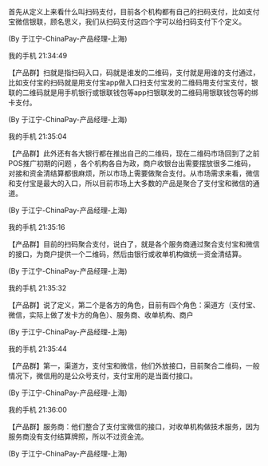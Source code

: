 首先从定义上来看什么叫扫码支付，目前各个机构都有自己的扫码支付，比如支付宝微信银联，顾名思义，我们从扫码支付这四个字可以给扫码支付下个定义。

\(By 于江宁-ChinaPay-产品经理-上海\)

我的手机  21:34:49

【产品群】扫就是指扫码入口，码就是谁发的二维码，支付就是用谁的支付通过，比如支付宝的扫码就是用支付宝app做入口扫支付宝发的二维码用支付宝支付，银联的二维码就是用手机银行或银联钱包等app扫银联发的二维码用银联钱包等的绑卡支付。

\(By 于江宁-ChinaPay-产品经理-上海\)

我的手机  21:35:04

【产品群】此外还有各大银行都在推出自己的二维码，现在二维码市场回到了之前POS推广初期的问题 ，各个机构各自为政，商户收银台出需要摆放很多二维码，对接和资金清结算都很麻烦，所以市场上需要做聚合支付。从市场需求来看，微信和支付宝是最大的入口，所以目前市场上大多数的产品是聚合了支付宝和微信的通道。

\(By 于江宁-ChinaPay-产品经理-上海\)

我的手机  21:35:16

【产品群】目前的扫码聚合支付，说白了，就是各个服务商通过聚合支付宝和微信的接口，为商户提供一个二维码，然后由银行或收单机构做统一资金清结算。

\(By 于江宁-ChinaPay-产品经理-上海\)

我的手机  21:35:32

【产品群】说了定义，第二个是各方的角色，目前有四个角色：渠道方（支付宝、微信，实际上做了发卡方的角色）、服务商、收单机构、商户

\(By 于江宁-ChinaPay-产品经理-上海\)

我的手机  21:35:44

【产品群】第一，渠道方，支付宝和微信，他们外放接口，目前聚合二维码，一般情况下，微信用的是公众号支付，支付宝用的是当面付接口。

\(By 于江宁-ChinaPay-产品经理-上海\)

我的手机  21:36:00

【产品群】服务商：他们整合了支付宝微信的接口，对收单机构做技术服务，因为服务商没有支付结算牌照，所以不过资金流。

\(By 于江宁-ChinaPay-产品经理-上海\)

